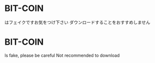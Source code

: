 # BIT-COIN
はフェイクですお気をつけ下さい
ダウンロードすることをおすすめしません

# BIT-COIN
Is fake, please be careful
Not recommended to download
